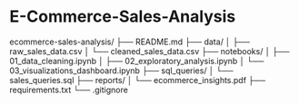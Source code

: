 # E-Commerce-Sales-Analysis
ecommerce-sales-analysis/
├── README.md
├── data/
│   ├── raw_sales_data.csv
│   └── cleaned_sales_data.csv
├── notebooks/
│   ├── 01_data_cleaning.ipynb
│   ├── 02_exploratory_analysis.ipynb
│   └── 03_visualizations_dashboard.ipynb
├── sql_queries/
│   └── sales_queries.sql
├── reports/
│   └── ecommerce_insights.pdf
├── requirements.txt
└── .gitignore
